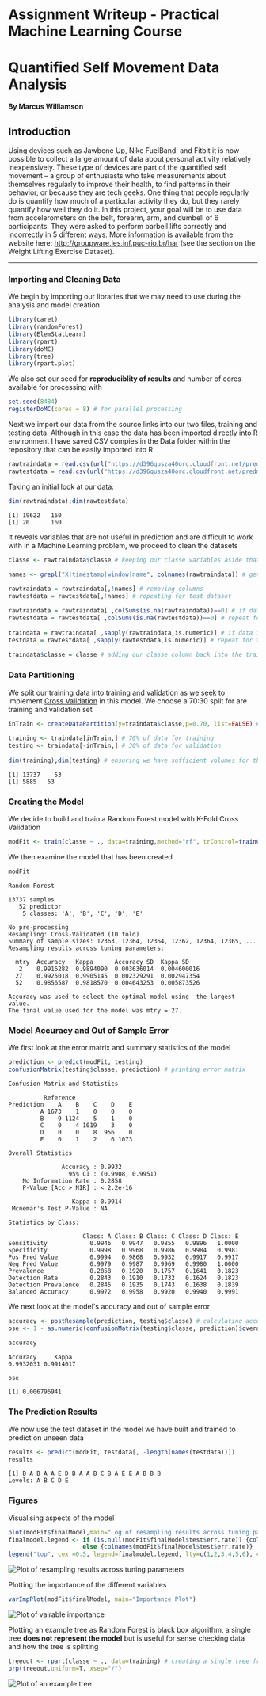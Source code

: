 # Assignment Writeup - Practical Machine Learning Course 

# Quantified Self Movement Data Analysis

__By Marcus Williamson__

## Introduction

Using devices such as Jawbone Up, Nike FuelBand, and Fitbit it is now possible to collect a large amount of data about personal activity relatively inexpensively. These type of devices are part of the quantified self movement – a group of enthusiasts who take measurements about themselves regularly to improve their health, to find patterns in their behavior, or because they are tech geeks. One thing that people regularly do is quantify how much of a particular activity they do, but they rarely quantify how well they do it. In this project, your goal will be to use data from accelerometers on the belt, forearm, arm, and dumbell of 6 participants. They were asked to perform barbell lifts correctly and incorrectly in 5 different ways. More information is available from the website here: http://groupware.les.inf.puc-rio.br/har (see the section on the Weight Lifting Exercise Dataset). 

---

### Importing and Cleaning Data

We begin by importing our libraries that we may need to use during the analysis and model creation
```r
library(caret)
library(randomForest)
library(ElemStatLearn)
library(rpart)
library(doMC)
library(tree)
library(rpart.plot)
```
We also set our seed for **reproduciblity of results** and number of cores available for processing with 
```r
set.seed(8484) 
registerDoMC(cores = 8) # for parallel processing
```

Next we import our data from the source links into our two files, training and testing data. Although in this case the data has been imported directly into R environment I have saved CSV compies in the Data folder within the repository that can be easily imported into R
```r
rawtraindata = read.csv(url("https://d396qusza40orc.cloudfront.net/predmachlearn/pml-training.csv"))
rawtestdata = read.csv(url("https://d396qusza40orc.cloudfront.net/predmachlearn/pml-testing.csv"))
```

Taking an initial look at our data:
```r
dim(rawtraindata);dim(rawtestdata)
```
```
[1] 19622   160
[1] 20      160
```
It reveals variables that are not useful in prediction and are difficult to work with in a Machine Learning problem, we proceed to clean the datasets
```r
classe <- rawtraindata$classe # keeping our classe variables aside that we will need to fit a model for

names <- grepl("X|timestamp|window|name", colnames(rawtraindata)) # getting all non predictive variables column names
 
rawtraindata = rawtraindata[,!names] # removing columns
rawtestdata = rawtestdata[,!names] # repeating for test dataset

rawtraindata = rawtraindata[ ,colSums(is.na(rawtraindata))==0] # if data is "NA" remove columnn
rawtestdata = rawtestdata[ ,colSums(is.na(rawtestdata))==0] # repeat for test dataset
 
traindata = rawtraindata[ ,sapply(rawtraindata,is.numeric)] # if data is non existent or non numeric remove column
testdata = rawtestdata[ ,sapply(rawtestdata,is.numeric)] # repeat for test dataset
 
traindata$classe = classe # adding our classe column back into the training dataset
```

### Data Partitioning 

We split our training data into training and validation as we seek to implement [Cross Validation](https://en.wikipedia.org/wiki/Cross-validation_(statistics)) in this model. We choose a 70:30 split for are training and validation set
```r
inTrain <- createDataPartition(y=traindata$classe,p=0.70, list=FALSE) # using a 70:30 split
 
training <- traindata[inTrain,] # 70% of data for training
testing <- traindata[-inTrain,] # 30% of data for validation
 
dim(training);dim(testing) # ensuring we have sufficient volumes for this 70:30 split
```
```
[1] 13737    53
[1] 5885   53
````

### Creating the Model

We decide to build and train a Random Forest model with K-Fold Cross Validation
```r
modFit <- train(classe ~ ., data=training,method="rf", trControl=trainControl(method="cv", number=10), verbose=FALSE, ntree=300, allowParallel=TRUE)
```

We then examine the model that has been created
```r
modFit 
```
```
Random Forest 

13737 samples
   52 predictor
    5 classes: 'A', 'B', 'C', 'D', 'E' 

No pre-processing
Resampling: Cross-Validated (10 fold) 
Summary of sample sizes: 12363, 12364, 12364, 12362, 12364, 12365, ... 
Resampling results across tuning parameters:

  mtry  Accuracy   Kappa      Accuracy SD  Kappa SD   
   2    0.9916282  0.9894090  0.003636014  0.004600016
  27    0.9925018  0.9905145  0.002329291  0.002947354
  52    0.9856587  0.9818570  0.004643253  0.005873526

Accuracy was used to select the optimal model using  the largest value.
The final value used for the model was mtry = 27. 
````

### Model Accuracy and Out of Sample Error

We first look at the error matrix and summary statistics of the model
```r
prediction <- predict(modFit, testing)
confusionMatrix(testing$classe, prediction) # printing error matrix
```
```
Confusion Matrix and Statistics

          Reference
Prediction    A    B    C    D    E
         A 1673    1    0    0    0
         B    9 1124    5    1    0
         C    0    4 1019    3    0
         D    0    0    8  956    0
         E    0    1    2    6 1073

Overall Statistics
                                          
               Accuracy : 0.9932          
                 95% CI : (0.9908, 0.9951)
    No Information Rate : 0.2858          
    P-Value [Acc > NIR] : < 2.2e-16       
                                          
                  Kappa : 0.9914          
 Mcnemar's Test P-Value : NA              

Statistics by Class:

                     Class: A Class: B Class: C Class: D Class: E
Sensitivity            0.9946   0.9947   0.9855   0.9896   1.0000
Specificity            0.9998   0.9968   0.9986   0.9984   0.9981
Pos Pred Value         0.9994   0.9868   0.9932   0.9917   0.9917
Neg Pred Value         0.9979   0.9987   0.9969   0.9980   1.0000
Prevalence             0.2858   0.1920   0.1757   0.1641   0.1823
Detection Rate         0.2843   0.1910   0.1732   0.1624   0.1823
Detection Prevalence   0.2845   0.1935   0.1743   0.1638   0.1839
Balanced Accuracy      0.9972   0.9958   0.9920   0.9940   0.9991
````

We next look at the model's accuracy and out of sample error
```r
accuracy <- postResample(prediction, testing$classe) # calculating accuracy
ose <- 1 - as.numeric(confusionMatrix(testing$classe, prediction)$overall[1]) # calculating out of sample error
``` 
```r
accuracy
```
```
Accuracy     Kappa 
0.9932031 0.9914017 
```

```r
ose 
```
```
[1] 0.006796941
````

### The Prediction Results

We now use the test dataset in the model we have built and trained to predict on unseen data
```r
results <- predict(modFit, testdata[, -length(names(testdata))])
results
```
```
[1] B A B A A E D B A A B C B A E E A B B B
Levels: A B C D E
```

### Figures

Visualising aspects of the model
```r
plot(modFit$finalModel,main="Log of resampling results across tuning parameters", log="y")
finalmodel.legend <- if (is.null(modFit$finalModel$test$err.rate)) {colnames(modFit$finalModel$err.rate)} 
                     else {colnames(modFit$finalModel$test$err.rate)}
legend("top", cex =0.5, legend=finalmodel.legend, lty=c(1,2,3,4,5,6), col=c(1,2,3,4,5,6), horiz=T) 
```
![Plot of resampling results across tuning parameters](Figures/chart_1.png)

Plotting the importance of the different variables
```r
varImpPlot(modFit$finalModel, main="Importance Plot")
```
![Plot of vairable importance](Figures/chart_2.png)

Plotting an example tree as Random Forest is black box algorithm, a single tree **does not represent the model** but is useful for sense checking data and how the tree is splitting
```r
treeout <- rpart(classe ~ ., data=training) # creating a single tree from the training data
prp(treeout,uniform=T, xsep="/") 
```
![Plot of an example tree](Figures/chart_3.png)
